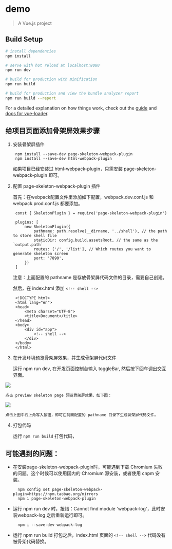 # demo

> A Vue.js project

## Build Setup

``` bash
# install dependencies
npm install

# serve with hot reload at localhost:8080
npm run dev

# build for production with minification
npm run build

# build for production and view the bundle analyzer report
npm run build --report
```

For a detailed explanation on how things work, check out the [guide](http://vuejs-templates.github.io/webpack/) and [docs for vue-loader](http://vuejs.github.io/vue-loader).

## 给项目页面添加骨架屏效果步骤

1. 安装骨架屏插件
        
		npm install --save-dev page-skeleton-webpack-plugin
		npm install --save-dev html-webpack-plugin
	
	如果项目已经安装过 html-webpack-plugin，只需安装 page-skeleton-webpack-plugin 即可。

2. 配置 page-skeleton-webpack-plugin 插件

	首先：在webpack配置文件里添加如下配置，webpack.dev.conf.js 和 webpack.prod.conf.js 都要添加。

		const { SkeletonPlugin } = require('page-skeleton-webpack-plugin')

		plugins: [
			new SkeletonPlugin({
				pathname: path.resolve(__dirname, '../shell'), // the path to store shell file
				staticDir: config.build.assetsRoot, // the same as the `output.path`
				routes: ['/', '/list'], // Which routes you want to generate skeleton screen
				port: '7890',
			})
		]

	注意：上面配置的 pathname 是存放骨架屏代码文件的目录，需要自己创建。

	然后，在 index.html 添加 `<!-- shell -->`

		<!DOCTYPE html>
		<html lang="en">
		<head>
			<meta charset="UTF-8">
			<title>Document</title>
		</head>
		<body>
			<div id="app">
				<!-- shell -->
			</div>
		</body>
		</html>

3. 在开发环境预览骨架屏效果，并生成骨架屏代码文件

	运行 npm run dev, 在开发页面控制台输入 toggleBar, 然后按下回车调出交互界面。

![](./src/assets/dev-page.png)

	点击 preview skeleton page 预览骨架屏效果，如下图：

![](./src/assets/preview.png)

	点击上图中右上角写入按钮，即可在前面配置的 pathname 目录下生成骨架屏代码文件。

4. 打包代码

	运行 `npm run build` 打包代码，








## 可能遇到的问题：

- 在安装page-skeleton-webpack-plugin时，可能遇到下载 Chromium 失败的问题。这个时候可以使用国内的 Chromium 源安装，或者使用 cnpm 安装。

		npm config set page-skeleton-webpack-plugin=https://npm.taobao.org/mirrors
		npm i page-skeleton-webpack-plugin

- 运行 npm run dev 时，报错：Cannot find module 'webpack-log'，此时安装webpack-log 之后重新运行即可。

		npm i --save-dev webpack-log

- 运行 npm run build 打包之后，index.html 页面的 `<!-- shell -->` 代码没有被骨架代码替换。

